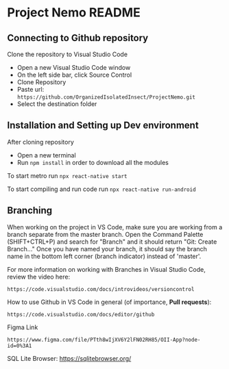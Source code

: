 # Project Nemo README

## Connecting to Github repository
Clone the repository to Visual Studio Code
  - Open a new Visual Studio Code window
  - On the left side bar, click Source Control
  - Clone Repository
  - Paste url: ``https://github.com/OrganizedIsolatedInsect/ProjectNemo.git``
  - Select the destination folder

## Installation and Setting up Dev environment
After cloning repository
  - Open a new terminal
  - Run `npm install` in order to download all the modules

To start metro run `npx react-native start`

To start compiling and run code run `npx react-native run-android`

## Branching

When working on the project in VS Code, make sure you are working from a branch separate from the master branch.
Open the Command Palette (SHIFT+CTRL+P) and search for "Branch" and it should return "Git: Create Branch..."
Once you have named your branch, it should say the branch name in the bottom left corner (branch indicator) instead of 'master'.

For more information on working with Branches in Visual Studio Code, review the video here:

```
https://code.visualstudio.com/docs/introvideos/versioncontrol
```

How to use Github in VS Code in general (of importance, **Pull requests**):

```
https://code.visualstudio.com/docs/editor/github
```

Figma Link

```
https://www.figma.com/file/PTth8wIjXV6Y2lFN02RH85/OII-App?node-id=0%3A1
```
SQL Lite Browser: https://sqlitebrowser.org/
